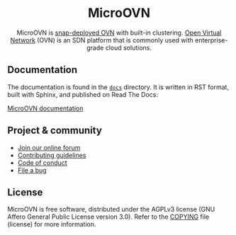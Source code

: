 <div align="center">

# MicroOVN

MicroOVN is [snap-deployed OVN][charmhub-microovn] with built-in clustering.
[Open Virtual Network][upstream-ovn] (OVN) is an SDN platform that is commonly
used with enterprise-grade cloud solutions.

</div>

## Documentation

The documentation is found in the [`docs`][docs-dir-microovn] directory. It is
written in RST format, built with Sphinx, and published on Read The Docs:

[MicroOVN documentation][rtd-microovn]

## Project & community

* [Join our online forum][contact-microovn]
* [Contributing guidelines][contrib-microovn]
* [Code of conduct][coc-microovn]
* [File a bug][bug-microovn]

## License

MicroOVN is free software, distributed under the AGPLv3 license (GNU Affero
General Public License version 3.0). Refer to the [COPYING][license-microovn]
file (license) for more information.

<!-- LINKS -->

[charmhub-microovn]: https://snapcraft.io/microovn
[upstream-ovn]: https://www.ovn.org/
[rtd-microovn]: https://canonical-microovn.readthedocs-hosted.com/
[docs-dir-microovn]: https://github.com/canonical/microovn/tree/main/docs
[contact-microovn]: https://discourse.ubuntu.com/c/microovn/160
[contrib-microovn]: ./CONTRIBUTING.md
[license-microovn]: ./COPYING
[coc-microovn]: https://ubuntu.com/community/ethos/code-of-conduct
[bug-microovn]: https://bugs.launchpad.net/microovn/+filebug
